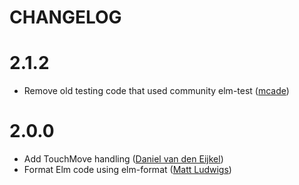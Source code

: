 # CHANGELOG

# 2.1.2

- Remove old testing code that used community elm-test ([mcade](https://github.com/mcade)) 

# 2.0.0

- Add TouchMove handling ([Daniel van den Eijkel](https://github.com/aische))
- Format Elm code using elm-format ([Matt Ludwigs](https://github.com/mattludwigs))

